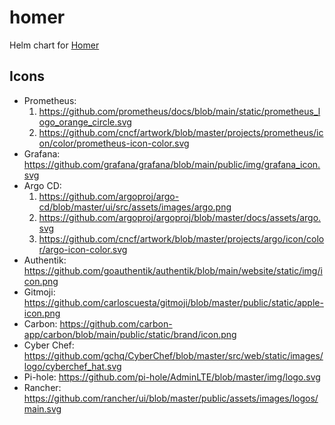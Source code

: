 # homer
Helm chart for [Homer](https://github.com/bastienwirtz/homer)

## Icons
* Prometheus:
    1. https://github.com/prometheus/docs/blob/main/static/prometheus_logo_orange_circle.svg
    2. https://github.com/cncf/artwork/blob/master/projects/prometheus/icon/color/prometheus-icon-color.svg
* Grafana: https://github.com/grafana/grafana/blob/main/public/img/grafana_icon.svg
* Argo CD:
    1. https://github.com/argoproj/argo-cd/blob/master/ui/src/assets/images/argo.png
    2. https://github.com/argoproj/argoproj/blob/master/docs/assets/argo.svg
    3. https://github.com/cncf/artwork/blob/master/projects/argo/icon/color/argo-icon-color.svg
* Authentik: https://github.com/goauthentik/authentik/blob/main/website/static/img/icon.png
* Gitmoji: https://github.com/carloscuesta/gitmoji/blob/master/public/static/apple-icon.png
* Carbon: https://github.com/carbon-app/carbon/blob/main/public/static/brand/icon.png
* Cyber Chef: https://github.com/gchq/CyberChef/blob/master/src/web/static/images/logo/cyberchef_hat.svg
* Pi-hole: https://github.com/pi-hole/AdminLTE/blob/master/img/logo.svg
* Rancher: https://github.com/rancher/ui/blob/master/public/assets/images/logos/main.svg